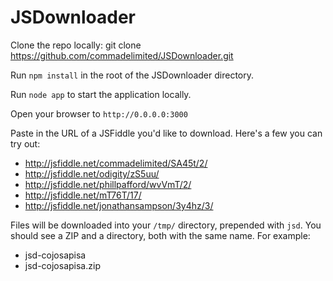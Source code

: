 # JSDownloader

Clone the repo locally: git clone https://github.com/commadelimited/JSDownloader.git

Run `npm install` in the root of the JSDownloader directory.

Run `node app` to start the application locally.

Open your browser to `http://0.0.0.0:3000`

Paste in the URL of a JSFiddle you'd like to download. Here's a few you can try out:

* http://jsfiddle.net/commadelimited/SA45t/2/
* http://jsfiddle.net/odigity/zS5uu/
* http://jsfiddle.net/phillpafford/wvVmT/2/
* http://jsfiddle.net/mT76T/17/
* http://jsfiddle.net/jonathansampson/3y4hz/3/

Files will be downloaded into your `/tmp/` directory, prepended with `jsd`. You should see a ZIP and a directory, both with the same name. For example:

* jsd-cojosapisa
* jsd-cojosapisa.zip
